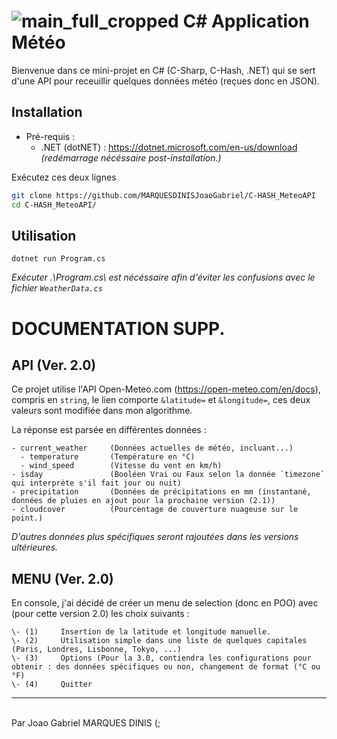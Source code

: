 # ![main_full_cropped](https://github.com/user-attachments/assets/d9e9d56d-baff-47f6-aaf7-4c97e2a8ee79) C# Application Météo

Bienvenue dans ce mini-projet en C# (C-Sharp, C-Hash, .NET) qui se sert d'une API pour receuillir quelques données météo (reçues donc en JSON).

## Installation
- Pré-requis :
  - .NET (dotNET) : https://dotnet.microsoft.com/en-us/download *(redémarrage nécéssaire post-installation.)*

Exécutez ces deux lignes 
```bash
git clone https://github.com/MARQUESDINISJoaoGabriel/C-HASH_MeteoAPI
cd C-HASH_MeteoAPI/
```

## Utilisation
`dotnet run Program.cs`<br>

*Exécuter .\Program.cs\ est nécéssaire afin d'éviter les confusions avec le fichier `WeatherData.cs`*

# DOCUMENTATION SUPP. 

## API (Ver. 2.0)
Ce projet utilise l'API Open-Meteo.com (https://open-meteo.com/en/docs), compris en `string`, le lien comporte `&latitude=` et `&longitude=`, ces deux valeurs sont modifiée dans mon algorithme.<br> 

La réponse est parsée en différentes données : <br>
```
- current_weather     (Données actuelles de météo, incluant...)
  - temperature       (Température en °C)
  - wind_speed        (Vitesse du vent en km/h)
- isday               (Booléen Vrai ou Faux selon la donnée `timezone` qui interprète s'il fait jour ou nuit)
- precipitation       (Données de précipitations en mm (instantané, données de pluies en ajout pour la prochaine version (2.1))
- cloudcover          (Pourcentage de couverture nuageuse sur le point.)
```

*D'autres données plus spécifiques seront rajoutées dans les versions ultérieures.*

## MENU (Ver. 2.0)
En console, j'ai décidé de créer un menu de selection (donc en POO) avec (pour cette version 2.0) les choix suivants :<br>

```
\- (1)     Insertion de la latitude et longitude manuelle.
\- (2)     Utilisation simple dans une liste de quelques capitales (Paris, Londres, Lisbonne, Tokyo, ...)
\- (3)     Options (Pour la 3.0, contiendra les configurations pour obtenir : des données spécifiques ou non, changement de format (°C ou °F)
\- (4)     Quitter
```
<hr><br>
Par Joao Gabriel MARQUES DINIS (;
